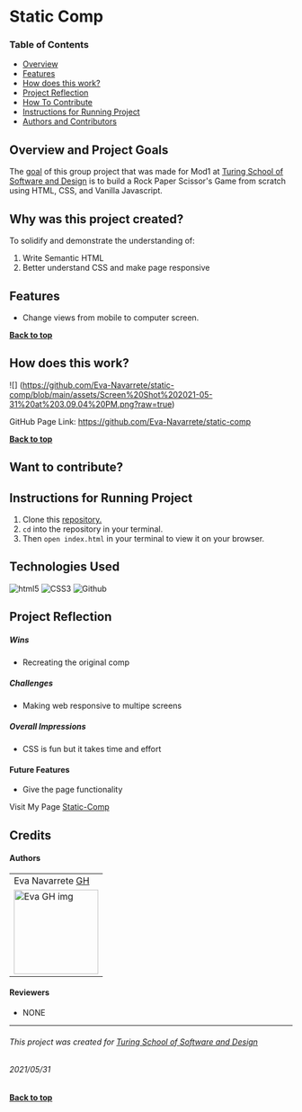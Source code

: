 # Static Comp
### Table of Contents
- [Overview](#overview-and-project-goals)
- [Features](#features)
- [How does this work?](#how-does-this-work)
- [Project Reflection](#project-reflection)
- [How To Contribute](#want-to-contribute)
- [Instructions for Running Project](#Instructions-for-running-project)
- [Authors and Contributors](#credits)

## Overview and Project Goals
The [goal](https://frontend.turing.edu/projects/module-1/intention-timer-group.html) of this group project that was made for Mod1 at [Turing School of Software and Design](https://turing.io/) is to build a Rock Paper Scissor's Game from scratch using HTML, CSS, and Vanilla Javascript.

## Why was this project created?
To solidify and demonstrate the understanding of:
1. Write Semantic HTML 
2. Better understand CSS and make page responsive 

## Features
* Change views from mobile to computer screen.

**[Back to top](#table-of-contents)**

## How does this work?
![] (https://github.com/Eva-Navarrete/static-comp/blob/main/assets/Screen%20Shot%202021-05-31%20at%203.09.04%20PM.png?raw=true)
![]()
 
<!-- Giphy video link go in here -->

GitHub Page Link: https://github.com/Eva-Navarrete/static-comp

**[Back to top](#table-of-contents)**

## Want to contribute?


## Instructions for Running Project
1. Clone this [repository.](https://github.com/Eva-Navarrete/static-comp)
2. `cd` into the repository in your terminal.
3. Then `open index.html` in your terminal to view it on your browser.

## Technologies Used
<p align="left">
  <img src="https://img.shields.io/badge/html5%20-%23E34F26.svg?&style=for-the-badge&logo=html5&logoColor=white" alt="html5"/>
  <img src="https://img.shields.io/badge/css3%20-%231572B6.svg?&style=for-the-badge&logo=css3&logoColor=white" alt="CSS3"/>
  <img src="https://img.shields.io/badge/GitHub-100000?style=for-the-badge&logo=github&logoColor=white" alt="Github" />
</p>

## Project Reflection

##### Wins
*  Recreating the original comp

##### Challenges
* Making web responsive to multipe screens

##### Overall Impressions
* CSS is fun but it takes time and effort


#### Future Features
* Give the page functionality


Visit My Page [Static-Comp](https://eva-navarrete.github.io/static-comp/)

## Credits
#### Authors
<table>
     <tr>
          <td> Eva Navarrete <a href="https://github.com/Eva-Navarrete">GH</td>
      </tr>
      </tr>
<td><img src="https://avatars.githubusercontent.com/u/68021391?v=4" alt="Eva GH img"
width="150" height="auto" /></td>
    </tr>
</table>

#### Reviewers
* NONE

**************************************************************************
###### This project was created for [Turing School of Software and Design](https://turing.io/)
###### 2021/05/31
**[Back to top](#table-of-contents)**
